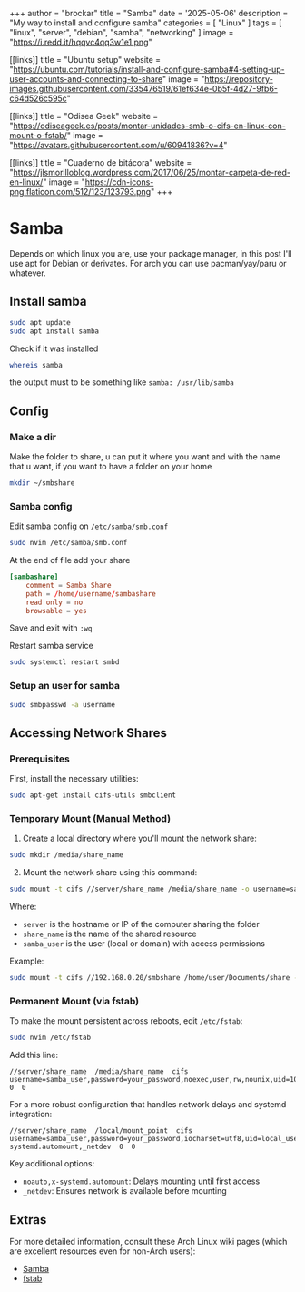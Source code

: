 +++
author = "brockar"
title = "Samba"
date = '2025-05-06'
description = "My way to install and configure samba"
categories = [
    "Linux"
]
tags = [
    "linux",
    "server",
    "debian",
    "samba",
    "networking"
]
image = "https://i.redd.it/hqqvc4qq3w1e1.png"

[[links]]
title = "Ubuntu setup"
website = "https://ubuntu.com/tutorials/install-and-configure-samba#4-setting-up-user-accounts-and-connecting-to-share"
image = "https://repository-images.githubusercontent.com/335476519/61ef634e-0b5f-4d27-9fb6-c64d526c595c"

[[links]]
title = "Odisea Geek"
website = "https://odiseageek.es/posts/montar-unidades-smb-o-cifs-en-linux-con-mount-o-fstab/"
image = "https://avatars.githubusercontent.com/u/60941836?v=4"

[[links]]
title = "Cuaderno de bitácora"
website = "https://jlsmorilloblog.wordpress.com/2017/06/25/montar-carpeta-de-red-en-linux/"
image = "https://cdn-icons-png.flaticon.com/512/123/123793.png"
+++

# Samba

Depends on which linux you are, use your package manager, in this post I'll use apt for Debian or derivates.
For arch you can use pacman/yay/paru or whatever.

## Install samba
``` bash
sudo apt update
sudo apt install samba 
```
Check if it was installed
``` bash
whereis samba
```
the output must to be something like `samba: /usr/lib/samba`

## Config 

### Make a dir
Make the folder to share, u can put it where you want and with the name that u want, if you want to have a folder on your home
```bash
mkdir ~/smbshare
```
### Samba config
Edit samba config on `/etc/samba/smb.conf`

```bash
sudo nvim /etc/samba/smb.conf
```
At the end of file add your share
```conf
[sambashare]
    comment = Samba Share
    path = /home/username/sambashare
    read only = no
    browsable = yes
```

Save and exit with `:wq`

Restart samba service
```bash
sudo systemctl restart smbd
```

### Setup an user for samba
```bash
sudo smbpasswd -a username
```

## Accessing Network Shares

### Prerequisites

First, install the necessary utilities:

```bash
sudo apt-get install cifs-utils smbclient
```

### Temporary Mount (Manual Method)

1. Create a local directory where you'll mount the network share:

```bash
sudo mkdir /media/share_name
```

2. Mount the network share using this command:

```bash
sudo mount -t cifs //server/share_name /media/share_name -o username=samba_user,password=your_password
```

Where:
- `server` is the hostname or IP of the computer sharing the folder
- `share_name` is the name of the shared resource
- `samba_user` is the user (local or domain) with access permissions

Example:

```bash
sudo mount -t cifs //192.168.0.20/smbshare /home/user/Documents/share -o username=user123,password=pass123
```

### Permanent Mount (via fstab)

To make the mount persistent across reboots, edit `/etc/fstab`:

```bash
sudo nvim /etc/fstab
```

Add this line:

```
//server/share_name  /media/share_name  cifs  username=samba_user,password=your_password,noexec,user,rw,nounix,uid=1000,iocharset=utf8  0  0
```

For a more robust configuration that handles network delays and systemd integration:

```
//server/share_name  /local/mount_point  cifs  username=samba_user,password=your_password,iocharset=utf8,uid=local_user,gid=local_group,forceuid,forcegid,cifsacl,noauto,x-systemd.automount,_netdev  0  0
```

Key additional options:
- `noauto,x-systemd.automount`: Delays mounting until first access
- `_netdev`: Ensures network is available before mounting

## Extras

For more detailed information, consult these Arch Linux wiki pages (which are excellent resources even for non-Arch users):
- [Samba](https://wiki.archlinux.org/index.php/samba)
- [fstab](https://wiki.archlinux.org/index.php/Fstab)
